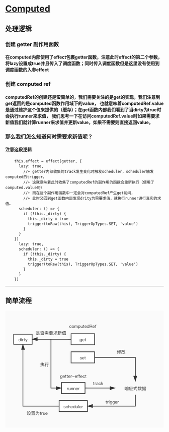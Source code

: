 # [Computed](https://v3.cn.vuejs.org/api/computed-watch-api.html#computed)

## 处理逻辑
### 创建 getter 副作用函数
#### 在computed内部使用了effect包裹getter函数，注意此时effect的第二个参数， 将lazy设置成true并且传入了调度函数；同时传入调度函数但是这里没有使用到调度函数的入参effect


### 创建 computed ref
#### computedRef的创建还是蛮简单的，我们需要关注的是get的实现，我们注意到get返回的是computed函数作用域下的value， 也就意味着computedRef.value是通过维护这个值来提供的（缓存）；在get函数内部我们看到了当dirty为true时会执行runner来求值， 我们思考一下在访问computedRef.value时如果需要求新值我们就计算runner来求值并更新value，如果不需要则直接返回value。

### 那么我们怎么知道何时需要求新值呢？
#### 注意这段逻辑
```tsx
    this.effect = effect(getter, {
      lazy: true,
		//+ getter内部收集的track发生变化时触发scheduler，scheduler触发computed的trigger，
		//+ 这就意味着此时收集了computedRef的副作用的函数会重新执行（使用了computed.value的）
		//+ 而在这个副作用函数中一定会对computedRef产生get访问，
		//+ 此时又回到get函数内部发现drity为需要求值，就执行runner进行真实的求值。
      scheduler: () => {
        if (!this._dirty) {
          this._dirty = true
          trigger(toRaw(this), TriggerOpTypes.SET, 'value')
        }
      }
    })
      lazy: true,
      scheduler: () => {
        if (!this._dirty) {
          this._dirty = true
          trigger(toRaw(this), TriggerOpTypes.SET, 'value')
        }
      }
    })
```

-----

## 简单流程

![流程](../resource/jpg/computed.jpg)
